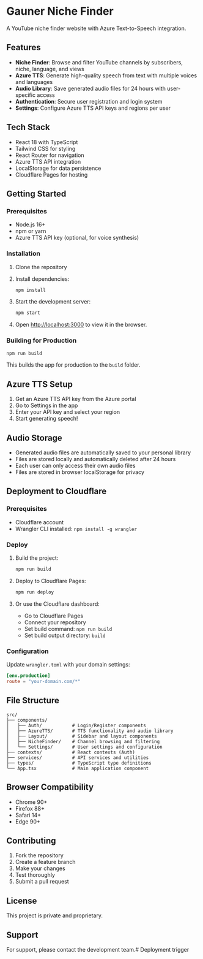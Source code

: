 # Gauner Niche Finder

A YouTube niche finder website with Azure Text-to-Speech integration.

## Features

- **Niche Finder**: Browse and filter YouTube channels by subscribers, niche, language, and views
- **Azure TTS**: Generate high-quality speech from text with multiple voices and languages
- **Audio Library**: Save generated audio files for 24 hours with user-specific access
- **Authentication**: Secure user registration and login system
- **Settings**: Configure Azure TTS API keys and regions per user

## Tech Stack

- React 18 with TypeScript
- Tailwind CSS for styling
- React Router for navigation
- Azure TTS API integration
- LocalStorage for data persistence
- Cloudflare Pages for hosting

## Getting Started

### Prerequisites

- Node.js 16+ 
- npm or yarn
- Azure TTS API key (optional, for voice synthesis)

### Installation

1. Clone the repository
2. Install dependencies:
   ```bash
   npm install
   ```

3. Start the development server:
   ```bash
   npm start
   ```

4. Open [http://localhost:3000](http://localhost:3000) to view it in the browser.

### Building for Production

```bash
npm run build
```

This builds the app for production to the `build` folder.

## Azure TTS Setup

1. Get an Azure TTS API key from the Azure portal
2. Go to Settings in the app
3. Enter your API key and select your region
4. Start generating speech!

## Audio Storage

- Generated audio files are automatically saved to your personal library
- Files are stored locally and automatically deleted after 24 hours
- Each user can only access their own audio files
- Files are stored in browser localStorage for privacy

## Deployment to Cloudflare

### Prerequisites

- Cloudflare account
- Wrangler CLI installed: `npm install -g wrangler`

### Deploy

1. Build the project:
   ```bash
   npm run build
   ```

2. Deploy to Cloudflare Pages:
   ```bash
   npm run deploy
   ```

3. Or use the Cloudflare dashboard:
   - Go to Cloudflare Pages
   - Connect your repository
   - Set build command: `npm run build`
   - Set build output directory: `build`

### Configuration

Update `wrangler.toml` with your domain settings:

```toml
[env.production]
route = "your-domain.com/*"
```

## File Structure

```
src/
├── components/
│   ├── Auth/           # Login/Register components
│   ├── AzureTTS/       # TTS functionality and audio library
│   ├── Layout/         # Sidebar and layout components
│   ├── NicheFinder/    # Channel browsing and filtering
│   └── Settings/       # User settings and configuration
├── contexts/           # React contexts (Auth)
├── services/           # API services and utilities
├── types/              # TypeScript type definitions
└── App.tsx             # Main application component
```

## Browser Compatibility

- Chrome 90+
- Firefox 88+
- Safari 14+
- Edge 90+

## Contributing

1. Fork the repository
2. Create a feature branch
3. Make your changes
4. Test thoroughly
5. Submit a pull request

## License

This project is private and proprietary.

## Support

For support, please contact the development team.#   D e p l o y m e n t   t r i g g e r  
 